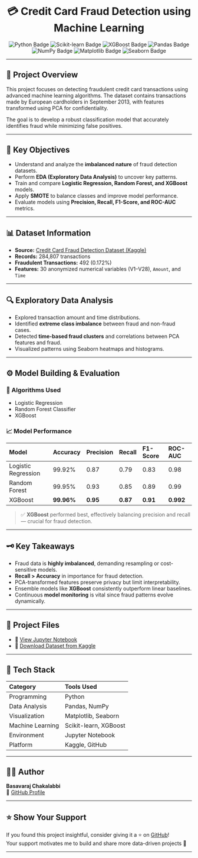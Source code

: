 <h1 align="center">💳 Credit Card Fraud Detection using Machine Learning</h1>



<p align="center">
  <img src="https://img.shields.io/badge/Python-3776AB?style=for-the-badge&logo=python&logoColor=white" alt="Python Badge">
  <img src="https://img.shields.io/badge/Scikit--Learn-F7931E?style=for-the-badge&logo=scikit-learn&logoColor=white" alt="Scikit-learn Badge">
  <img src="https://img.shields.io/badge/XGBoost-FF6600?style=for-the-badge&logo=xgboost&logoColor=white" alt="XGBoost Badge">
  <img src="https://img.shields.io/badge/Pandas-150458?style=for-the-badge&logo=pandas&logoColor=white" alt="Pandas Badge">
  <img src="https://img.shields.io/badge/Numpy-013243?style=for-the-badge&logo=numpy&logoColor=white" alt="NumPy Badge">
  <img src="https://img.shields.io/badge/Matplotlib-11557C?style=for-the-badge&logo=plotly&logoColor=white" alt="Matplotlib Badge">
  <img src="https://img.shields.io/badge/Seaborn-9E3FFD?style=for-the-badge" alt="Seaborn Badge">
</p>

---

## 📘 Project Overview

This project focuses on detecting fraudulent credit card transactions using advanced machine learning algorithms. The dataset contains transactions made by European cardholders in September 2013, with features transformed using PCA for confidentiality.

The goal is to develop a robust classification model that accurately identifies fraud while minimizing false positives.

---

## 🧠 Key Objectives

- Understand and analyze the **imbalanced nature** of fraud detection datasets.  
- Perform **EDA (Exploratory Data Analysis)** to uncover key patterns.  
- Train and compare **Logistic Regression, Random Forest, and XGBoost** models.  
- Apply **SMOTE** to balance classes and improve model performance.  
- Evaluate models using **Precision, Recall, F1-Score, and ROC-AUC** metrics.

---

## 📊 Dataset Information

- **Source:** [Credit Card Fraud Detection Dataset (Kaggle)](https://www.kaggle.com/datasets/mlg-ulb/creditcardfraud)  
- **Records:** 284,807 transactions  
- **Fraudulent Transactions:** 492 (0.172%)  
- **Features:** 30 anonymized numerical variables (V1–V28), `Amount`, and `Time`

---

## 🔍 Exploratory Data Analysis

- Explored transaction amount and time distributions.  
- Identified **extreme class imbalance** between fraud and non-fraud cases.  
- Detected **time-based fraud clusters** and correlations between PCA features and fraud.  
- Visualized patterns using Seaborn heatmaps and histograms.

---

## ⚙️ Model Building & Evaluation

### 🧩 Algorithms Used
- Logistic Regression  
- Random Forest Classifier  
- XGBoost  

### 📈 Model Performance

| Model | Accuracy | Precision | Recall | F1-Score | ROC-AUC |
|:------|:----------|:-----------|:--------|:-----------|:---------|
| Logistic Regression | 99.92% | 0.87 | 0.79 | 0.83 | 0.98 |
| Random Forest | 99.95% | 0.93 | 0.85 | 0.89 | 0.99 |
| XGBoost | **99.96%** | **0.95** | **0.87** | **0.91** | **0.992** |

> ✅ **XGBoost** performed best, effectively balancing precision and recall — crucial for fraud detection.

---

## 🗝️ Key Takeaways

- Fraud data is **highly imbalanced**, demanding resampling or cost-sensitive models.  
- **Recall > Accuracy** in importance for fraud detection.  
- PCA-transformed features preserve privacy but limit interpretability.  
- Ensemble models like **XGBoost** consistently outperform linear baselines.  
- Continuous **model monitoring** is vital since fraud patterns evolve dynamically.

---

## 💾 Project Files

- 📓 [View Jupyter Notebook](./Credit%20Card%20Fraud%20Detection.ipynb)  
- 📂 [Download Dataset from Kaggle](https://www.kaggle.com/datasets/mlg-ulb/creditcardfraud)

---

## 🧰 Tech Stack

| Category | Tools Used |
|:----------|:------------|
| Programming | Python |
| Data Analysis | Pandas, NumPy |
| Visualization | Matplotlib, Seaborn |
| Machine Learning | Scikit-learn, XGBoost |
| Environment | Jupyter Notebook |
| Platform | Kaggle, GitHub |

---

## 👨‍💻 Author

**Basavaraj Chakalabbi**  
🔗 [GitHub Profile](https://github.com/Basavaraj0127)

---

## ⭐ Show Your Support

If you found this project insightful, consider giving it a ⭐ on [GitHub](https://github.com/Basavaraj0127)!  
Your support motivates me to build and share more data-driven projects 🚀

---

